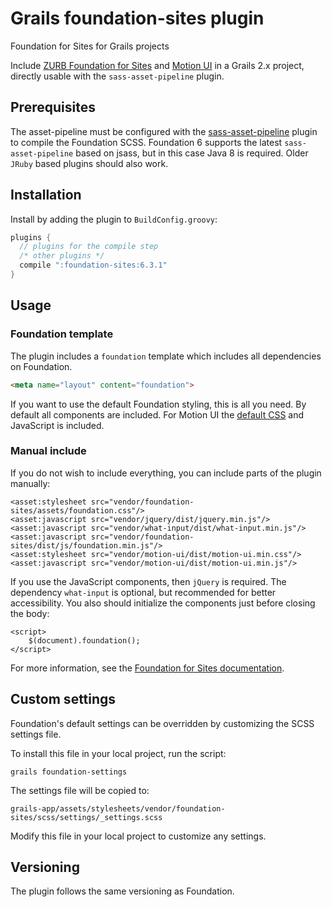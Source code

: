 # Grails foundation-sites plugin
Foundation for Sites for Grails projects

Include [ZURB Foundation for Sites](http://foundation.zurb.com/) and [Motion UI](http://zurb.com/playground/motion-ui) in a Grails 2.x project, directly usable with the ```sass-asset-pipeline``` plugin.

## Prerequisites

The asset-pipeline must be configured with the [sass-asset-pipeline](https://github.com/bertramdev/asset-pipeline/tree/master/sass-asset-pipeline) plugin to compile the Foundation SCSS.
Foundation 6 supports the latest ```sass-asset-pipeline``` based on jsass, but in this case Java 8 is required. Older ```JRuby``` based plugins should also work.

## Installation

Install by adding the plugin to ```BuildConfig.groovy```:

```groovy
plugins {
  // plugins for the compile step
  /* other plugins */
  compile ":foundation-sites:6.3.1"
}
```

## Usage

### Foundation template
The plugin includes a ```foundation``` template which includes all dependencies on Foundation.

```html
<meta name="layout" content="foundation">
```

If you want to use the default Foundation styling, this is all you need. By default all components are included.
For Motion UI the [default CSS](https://github.com/zurb/motion-ui/blob/master/docs/classes.md) and JavaScript is included.

### Manual include

If you do not wish to include everything, you can include parts of the plugin manually:

```
<asset:stylesheet src="vendor/foundation-sites/assets/foundation.css"/>
<asset:javascript src="vendor/jquery/dist/jquery.min.js"/>
<asset:javascript src="vendor/what-input/dist/what-input.min.js"/>
<asset:javascript src="vendor/foundation-sites/dist/js/foundation.min.js"/>
<asset:stylesheet src="vendor/motion-ui/dist/motion-ui.min.css"/>
<asset:javascript src="vendor/motion-ui/dist/motion-ui.min.js"/>
```

If you use the JavaScript components, then ```jQuery``` is required. The dependency ```what-input``` is optional, but recommended for better accessibility.
You also should initialize the components just before closing the body:

```
<script>
    $(document).foundation();
</script>
```

For more information, see the [Foundation for Sites documentation](http://foundation.zurb.com/sites/docs/javascript.html).

## Custom settings

Foundation's default settings can be overridden by customizing the SCSS settings file.

To install this file in your local project, run the script:

```
grails foundation-settings
```

The settings file will be copied to:

```
grails-app/assets/stylesheets/vendor/foundation-sites/scss/settings/_settings.scss
```

Modify this file in your local project to customize any settings.

## Versioning

The plugin follows the same versioning as Foundation.
